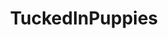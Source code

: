 ---
title: TuckedInPuppies
crosslinks:
- livven
- Dachshund
- rarepuppers
- DoggyDNA
- gifs
- Serendipity
- wholesomecomments
---